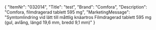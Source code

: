 {
  "ItemNr": "032014",
  "Title": "test",
  "Brand": "Comfora",
  "Description": "Comfora, filmdragerad tablett 595 mg",
  "MarketingMessage": "Symtomlindring vid lätt till måttlig knäartros Filmdragerad tablett 595 mg (gul, avlång, längd 19,6 mm, bredd 9,1 mm)"
}